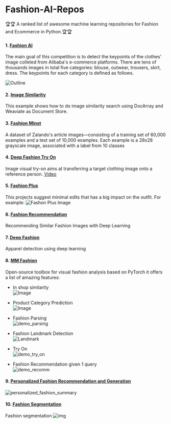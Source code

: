 # Fashion-AI-Repos

🏆🏆 A ranked list of awesome machine learning repositories for Fashion and Ecommerce in Python.🏆🏆


#### 1. [Fashion AI](https://github.com/HiKapok/tf.fashionAI)
The main goal of this competition is to detect the keypoints of the clothes' image colleted from Alibaba's e-commerce platforms. There are tens of thousands images in total five categories: blouse, outwear, trousers, skirt, dress. The keypoints for each category is defined as follows.

![Outline](https://raw.githubusercontent.com/HiKapok/tf.fashionAI/master/demos/outline.jpg)

#### 2. [Image Similarity](https://github.com/hanxiao/HM-Fashion-image-neural-search)
This example shows how to do image similarity search using DocArray and Weaviate as Document Store.

#### 3. [Fashion Minst](https://github.com/zalandoresearch/fashion-mnist)
A dataset of Zalando's article images—consisting of a training set of 60,000 examples and a test set of 10,000 examples. Each example is a 28x28 grayscale image, associated with a label from 10 classes

#### 4. [Deep Fashion Try On](https://github.com/switchablenorms/DeepFashion_Try_On)
Image visual try-on aims at transferring a target clothing image onto a reference person.
[Video](https://www.youtube.com/watch?v=BbKBSfDBcxI)

#### 5. [Fashion Plus](https://github.com/facebookresearch/FashionPlus)
This projects suggest minimal edits that has a big impact on the outfit. For example:
![Fashon Plus Image](https://github.com/facebookresearch/FashionPlus/blob/main/figures/demo_high_res.gif)


#### 6. [Fashion Recommendation](https://github.com/khanhnamle1994/fashion-recommendation)
Recommending Similar Fashion Images with Deep Learning


#### 7. [Deep Fashion](https://github.com/abhishekrana/DeepFashion)
Apparel detection using deep learning

#### 8. [MM Fashion](https://github.com/open-mmlab/mmfashion)
Open-source toolbox for visual fashion analysis based on PyTorch
it offers a list of amazing features:
- In shop similarity <br>
![Image](https://raw.githubusercontent.com/open-mmlab/mmfashion/master/misc/demo_retrieval.gif)

- Product Category Prediction <br>
![Image](https://raw.githubusercontent.com/open-mmlab/mmfashion/master/misc/demo_attribute.gif)
 
- Fashion Parsing <br>
![demo_parsing](https://raw.githubusercontent.com/open-mmlab/mmfashion/master/misc/demo_parsing.gif)

- Fashion Landmark Detection <br>
![Landmark](https://raw.githubusercontent.com/open-mmlab/mmfashion/master/misc/demo_landmark.gif)

- Try On <br>
![demo_try_on](https://raw.githubusercontent.com/open-mmlab/mmfashion/master/misc/demo_tryon.gif)

- Fashion Recommendation given 1 query<br>
![demo_recomm](https://raw.githubusercontent.com/open-mmlab/mmfashion/master/misc/demo_compatibility.gif)

#### 9. [Personalized Fashion Recommendation and Generation](https://github.com/kang205/DVBPR)
![personalized_fashion_summary](https://raw.githubusercontent.com/kang205/DVBPR/master/fig.png)

#### 10. [Fashion Segmentation](https://raw.githubusercontent.com/anish9/Fashion-AI-segmentation)
Fashion segmentation
![img](https://raw.githubusercontent.com/anish9/Fashion-AI-segmentation/master/c2.png)
